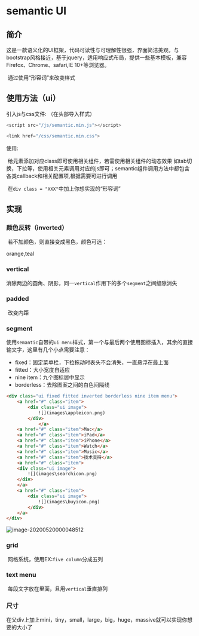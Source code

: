 # 			semantic UI

## 简介

​		这是一款语义化的UI框架，代码可读性与可理解性很强，界面简洁美观，与bootstrap风格接近，基于jquery，适用响应式布局，提供一些基本模板，兼容Firefox、Chrome、safari,IE 10+等浏览器。

​		通过使用“形容词”来改变样式

## 使用方法（ui）

引入js与css文件: （在头部导入样式）

```java
<script src="/js/semantic.min.js"></script> 

<link href="/css/semantic.min.css">
```

使用:

​		给元素添加对应class即可使用相关组件，若需使用相关组件的动态效果 如tab切换，下拉等，使用相关元素调用对应的js即可；semantic组件调用方法中都包含各类callback和相关配置项,根据需要可进行调用

​		在`div class = "XXX"`中加上你想实现的“形容词”



## 实现

### 颜色反转（inverted）

​		若不加颜色，则直接变成黑色，颜色可选：  

orange,teal 



### vertical

​		消除两边的圆角、阴影，同一`vertical`作用下的多个`segment`之间缝隙消失



### padded

​		改变内距





### segment

​		使用`semantic`自带的`ui menu`样式，第一个与最后两个使用图标插入，其余的直接输文字，这里有几个小点需要注意：

- fixed：固定菜单栏，下拉拖动时表头不会消失，一直悬浮在最上面
- fitted：大小宽度自适应
- nine item：九个图标居中显示
- borderless：去除图案之间的白色间隔线

``` HTML
<div class="ui fixed fitted inverted borderless nine item menu">
    <a href="#" class="item">
        <div class="ui image">
            ![](images\appleicon.png)
        </div>
            </a>
    <a href="#" class="item">Mac</a>
    <a href="#" class="item">iPad</a>
    <a href="#" class="item">iPhone</a>
    <a href="#" class="item">Watch</a>
    <a href="#" class="item">Music</a>
    <a href="#" class="item">技术支持</a>
    <a href="#" class="item">
    <div class="ui image">
        ![](images\searchicon.png)
    </div>
    </a>
    <a href="#" class="item">
        <div class="ui image">
            ![](images\buyicon.png)
        </div>
    </a>
</div>
```

![image-20200520000048512](C:\Users\AVE\AppData\Roaming\Typora\typora-user-images\image-20200520000048512.png)





### grid

​			网格系统，使用EX:`five column`分成五列

### text menu

​			每段文字放在里面，且用`vertical`垂直排列





### 尺寸

​		在父div上加上mini，tiny，small，large，big，huge，massive就可以实现你想要的大小了





